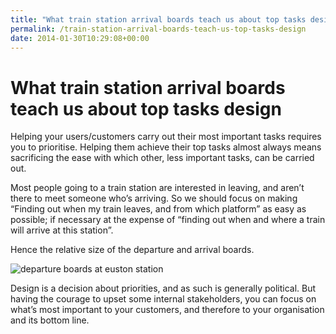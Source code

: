 ```yaml
---
title: "What train station arrival boards teach us about top tasks design"
permalink: /train-station-arrival-boards-teach-us-top-tasks-design
date: 2014-01-30T10:29:08+00:00
---
```


# What train station arrival boards teach us about top tasks design

Helping your users/customers carry out their most important tasks requires you to prioritise. Helping them achieve their top tasks almost always means sacrificing the ease with which other, less important tasks, can be carried out.

Most people going to a train station are interested in leaving, and aren’t there to meet someone who’s arriving. So we should focus on making “Finding out when my train leaves, and from which platform” as easy as possible; if necessary at the expense of “finding out when and where a train will arrive at this station”.

Hence the relative size of the departure and arrival boards.

![departure boards at euston station](What%20train%20station%20arrival%20boards%20teach%20us%20about%20top%20tasks%20design%20%E2%80%93%20Martin%20Lugton_files/departure-boards-at-euston-station.jpg)

Design is a decision about priorities, and as such is generally political. But having the courage to upset some internal stakeholders, you can focus on what’s most important to your customers, and therefore to your organisation and its bottom line.